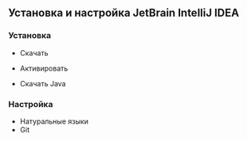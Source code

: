 ## Установка и настройка JetBrain IntelliJ IDEA

### Установка
- Скачать

- Активировать

- Скачать Java

### Настройка
- Натуральные языки
- Git